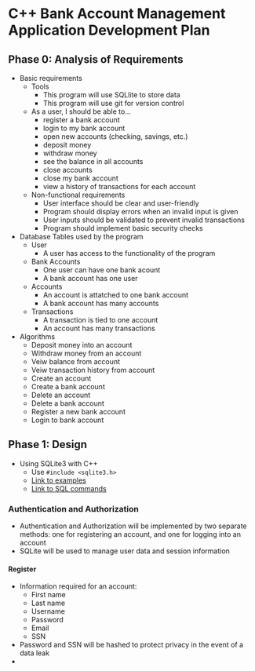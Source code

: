 # C++ Bank Account Management Application Development Plan

## Phase 0: Analysis of Requirements

* Basic requirements
  * Tools
    * This program will use SQLlite to store data
    * This program will use git for version control
  * As a user, I should be able to...
    * register a bank account
    * login to my bank account
    * open new accounts (checking, savings, etc.)
    * deposit money
    * withdraw money
    * see the balance in all accounts
    * close accounts
    * close my bank account
    * view a history of transactions for each account
  * Non-functional requirements
    * User interface should be clear and user-friendly
    * Program should display errors when an invalid input is given
    * User inputs should be validated to prevent invalid transactions
    * Program should implement basic security checks
* Database Tables used by the program
  * User
    * A user has access to the functionality of the program
  * Bank Accounts
    * One user can have one bank acount
    * A bank account has one user
  * Accounts
    * An account is attatched to one bank account
    * A bank account has many accounts
  * Transactions
    * A transaction is tied to one account
    * An account has many transactions
* Algorithms
  * Deposit money into an account
  * Withdraw money from an account
  * Veiw balance from account
  * Veiw transaction history from account
  * Create an account
  * Create a bank account
  * Delete an account
  * Delete a bank account
  * Register a new bank account
  * Login to bank account

## Phase 1: Design

* Using SQLite3 with C++
  * Use `#include <sqlite3.h>`
  * [Link to examples](https://www.geeksforgeeks.org/sql-using-c-c-and-sqlite/)
  * [Link to SQL commands](https://www.sqlitetutorial.net/sqlite-cheat-sheet/)

### Authentication and Authorization

* Authentication and Authorization will be implemented by two separate methods: one for registering an account, and one for logging into an account
* SQLite will be used to manage user data and session information

#### Register

* Information required for an account:
  * First name
  * Last name
  * Username
  * Password
  * Email
  * SSN
* Password and SSN will be hashed to protect privacy in the event of a data leak
* 
